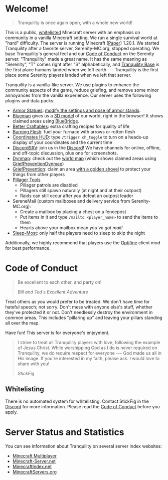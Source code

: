 # Welcome!

> Tranquility is once again open, with a whole new world!

This is a public, [whitelisted](#whitelisting) Minecraft server with an emphasis on community in a vanilla Minecraft setting.
We run a single survival world at "hard" difficulty.
The server is running Minecraft ([Paper](https://papermc.io)) 1.20.1.
We started Tranquility after a favorite server, Serenity-MC.org, stopped operating.
We base Tranquility's general feel and our [Code of Conduct](#code-of-conduct) on the Serenity server.
"Tranquility" made a great name.
It has the same meaning as "Serenity", "T" comes right after "S" alphabetically, and [Tranquility Base](https://en.wikipedia.org/wiki/Tranquility_Base) is the first place humans landed when we left earth --- Tranquility is the first place some Serenity players landed when we left that server.

Tranquility is a vanilla-like server.
We use plugins to enhance the community aspects of the game, reduce griefing, and remove some minor annoyances from the vanilla experience.
Our server uses the following plugins and data packs:

- [Armor Statues](https://vanillatweaks.net/picker/datapacks/): [modify the settings and pose of armor stands](https://hermitcraft.fandom.com/wiki/Armor_Statues_Datapack).
- [Bluemap](https://bluemap.bluecolored.de/) gives us a [3D model](https://tranquility.one/3d) of our world, right in the browser!
  It shows claimed areas using [BlueBridge](https://github.com/Mark-225/BlueBridge).
- [Better Craftables](https://modrinth.com/datapack/better-craftables): extra crafting recipes for quality of life
- [Burning Flesh](https://modrinth.com/datapack/burning-flesh/version/v1.10.0): fuel your furnace with arrows or rotten flesh
- [Coordinates HUD](https://vanillatweaks.net/picker/datapacks/): type `/trigger ch_toggle` to turn on a heads-up display of your coordinates and the current time
- [DiscordSRV](https://www.spigotmc.org/resources/discordsrv.18494/): join us in the [Discord](https://tranquility.one/discord)!
  We have channels for online, offline, and off-topic discussion, plus one for screenshots.
- [Dynmap](https://www.spigotmc.org/resources/dynmap.274/): check out the [world map](https://tranquility.one/map) (which shows claimed areas using [GriefPreventionDynmap](https://github.com/leahshields95/GriefPreventionDynmap))
- [GriefPrevention](https://github.com/TechFortress/GriefPrevention/): claim an area [with a golden shovel](https://www.youtube.com/watch?v=VDsjXB-BaE0) to protect your things from other players
- [Pillager Tools](https://vanillatweaks.net/picker/datapacks/)
  - Pillager patrols are disabled
  - Pillagers still spawn naturally (at night and at their outpost)
  - Raids can still occur after you defeat an outpost leader
- SereneMail (custom mailboxes and delivery service from Serenity-MC.org):
  - Create a mailbox by placing a chest on a fencepost
  - Put items in it and type `/mailto <player_name>` to send the items to them
  - Hearts above your mailbox mean _you've got mail!_
- [Sleep-Most](https://www.spigotmc.org/resources/sleep-most-1-8-1-16-1-configurable-messages-and-percentage.60623/): only half the players need to sleep to skip the night

Additionally, we highly recommend that players use the [Optifine](https://optifine.net/) client mod for best performance.

# Code of Conduct

> Be excellent to each other, and party on!
>
> _Bill and Ted's Excellent Adventure_

Treat others as you would prefer to be treated.
We don't have time for hateful speech; not sorry.
Don't mess with anyone else's stuff, whether they've protected it or not.
Don't needlessly destroy the environment in common areas.
This includes "pillaring up" and leaving your pillars standing all over the map.

Have fun!
This server is for everyone's enjoyment.

> I strive to treat all Tranquility players with love, following the example of Jesus Christ.
> While worshipping God as I do is never required on Tranquility, we do require respect for everyone --- God made us all in His image.
> If you're interested in my faith, please ask.
> I would love to share with you!
>
> _StickFig_

## Whitelisting

There is no automated system for whitelisting.
Contact StickFig in the [Discord](discord) for more information.
Please read the [Code of Conduct](#code-of-conduct) before you apply.

# Server Status and Statistics

You can see information about Tranquility on several server index websites:

- [Minecraft Multiplayer](https://minecraft-mp.com/server-s229241)
- [Minecraft-Server.net](https://minecraft-server.net/details/tranquility/)
- [MinecraftIndex.net](https://minecraftindex.net/server/115)
- [MinecraftServers.org](https://minecraftservers.org/server/559407)
